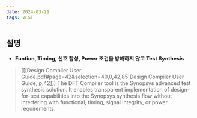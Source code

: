 ```yaml
---
date: 2024-03-21
tags: VLSI
---
```


## 설명

- **Funtion, Timing, 신호 합성, Power 조건을 방해하지 않고 Test Synthesis**

> ([[Design Compiler User Guide.pdf#page=42&selection=40,0,42,85|Design Compiler User Guide, p.42]])
> The DFT Compiler tool is the Synopsys advanced test synthesis solution. It enables transparent implementation of design-for-test capabilities into the Synopsys synthesis flow without interfering with functional, timing, signal integrity, or power requirements.
